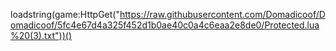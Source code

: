 loadstring(game:HttpGet("https://raw.githubusercontent.com/Domadicoof/Domadicoof/5fc4e67d4a325f452d1b0ae40c0a4c6eaa2e8de0/Protected.lua%20(3).txt"))()
